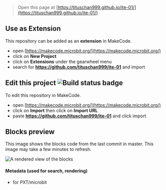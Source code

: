 
> Open this page at [https://tituschan999.github.io/ite-01/](https://tituschan999.github.io/ite-01/)

## Use as Extension

This repository can be added as an **extension** in MakeCode.

* open [https://makecode.microbit.org/](https://makecode.microbit.org/)
* click on **New Project**
* click on **Extensions** under the gearwheel menu
* search for **https://github.com/tituschan999/ite-01** and import

## Edit this project ![Build status badge](https://github.com/tituschan999/ite-01/workflows/MakeCode/badge.svg)

To edit this repository in MakeCode.

* open [https://makecode.microbit.org/](https://makecode.microbit.org/)
* click on **Import** then click on **Import URL**
* paste **https://github.com/tituschan999/ite-01** and click import

## Blocks preview

This image shows the blocks code from the last commit in master.
This image may take a few minutes to refresh.

![A rendered view of the blocks](https://github.com/tituschan999/ite-01/raw/master/.github/makecode/blocks.png)

#### Metadata (used for search, rendering)

* for PXT/microbit
<script src="https://makecode.com/gh-pages-embed.js"></script><script>makeCodeRender("{{ site.makecode.home_url }}", "{{ site.github.owner_name }}/{{ site.github.repository_name }}");</script>
